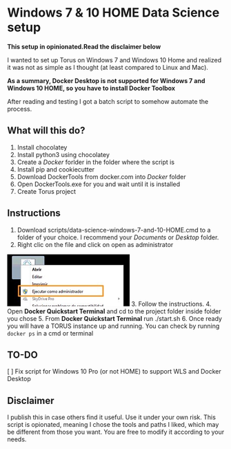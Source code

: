 # Windows 7 & 10 HOME Data Science setup

**This setup in opinionated.Read the disclaimer below**

I wanted to set up Torus on Windows 7 and Windows 10 Home and realized it was not as simple as I thought (at least compared to Linux and Mac).

**As a summary, Docker Desktop is not supported for Windows 7 and Windows 10 HOME, so you have to install Docker Toolbox**

After reading and testing I got a batch script to somehow automate the process. 

## What will this do?
1. Install chocolatey
2. Install python3 using chocolatey
3. Create a _Docker_ forlder in the folder where the script is
4. Install pip and cookiecutter
4. Download DockerTools from docker.com into _Docker_ folder
5. Open DockerTools.exe for you and wait until it is installed
6. Create Torus project

## Instructions

1. Download scripts/data-science-windows-7-and-10-HOME.cmd to a folder of your choice. I recommend your _Documents_ or _Desktop_ folder.
2. Right clic on the file and click on open as administrator  

![](open-as-admin.jpg)
3. Follow the instructions.
4. Open **Docker Quickstart Terminal** and cd to the project folder inside folder you chose
5. From **Docker Quickstart Terminal** run ./start.sh
6. Once ready you will have a TORUS instance up and running. You can check by running `docker ps` in a cmd or terminal

## TO-DO
[ ] Fix script for Windows 10 Pro (or not HOME) to support WLS and Docker Desktop

## Disclaimer
I publish this in case others find it useful. Use it under your own risk. This script is opionated, meaning I chose the tools and paths I liked, which may be different from those you want. You are free to modify it according to your needs.